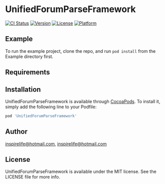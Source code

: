 # UnifiedForumParseFramework

[![CI Status](https://img.shields.io/travis/inspirelife@hotmail.com/UnifiedForumParseFramework.svg?style=flat)](https://travis-ci.org/inspirelife@hotmail.com/UnifiedForumParseFramework)
[![Version](https://img.shields.io/cocoapods/v/UnifiedForumParseFramework.svg?style=flat)](https://cocoapods.org/pods/UnifiedForumParseFramework)
[![License](https://img.shields.io/cocoapods/l/UnifiedForumParseFramework.svg?style=flat)](https://cocoapods.org/pods/UnifiedForumParseFramework)
[![Platform](https://img.shields.io/cocoapods/p/UnifiedForumParseFramework.svg?style=flat)](https://cocoapods.org/pods/UnifiedForumParseFramework)

## Example

To run the example project, clone the repo, and run `pod install` from the Example directory first.

## Requirements

## Installation

UnifiedForumParseFramework is available through [CocoaPods](https://cocoapods.org). To install
it, simply add the following line to your Podfile:

```ruby
pod 'UnifiedForumParseFramework'
```

## Author

inspirelife@hotmail.com, inspirelife@hotmail.com

## License

UnifiedForumParseFramework is available under the MIT license. See the LICENSE file for more info.
